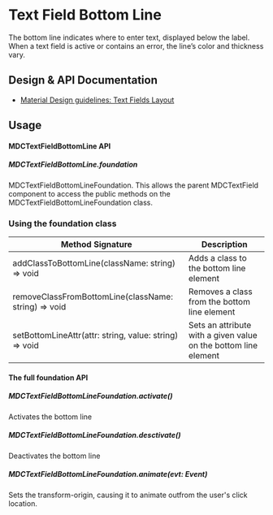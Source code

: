 <!--docs:
title: "Text Field Bottom Line"
layout: detail
section: components
path: /catalog/input-controls/text-fields/bottom-line
-->

# Text Field Bottom Line

The bottom line indicates where to enter text, displayed below the label. When a text field is active or contains an error, the line’s color and thickness vary.

## Design & API Documentation

<ul class="icon-list">
  <li class="icon-list-item icon-list-item--spec">
    <a href="https://material.io/guidelines/components/text-fields.html#text-fields-layout">Material Design guidelines: Text Fields Layout</a>
  </li>
</ul>


## Usage

#### MDCTextFieldBottomLine API

##### MDCTextFieldBottomLine.foundation

MDCTextFieldBottomLineFoundation. This allows the parent MDCTextField component to access the public methods on the MDCTextFieldBottomLineFoundation class.

### Using the foundation class


| Method Signature | Description |
| --- | --- |
| addClassToBottomLine(className: string) => void | Adds a class to the bottom line element |
| removeClassFromBottomLine(className: string) => void | Removes a class from the bottom line element |
| setBottomLineAttr(attr: string, value: string) => void | Sets an attribute with a given value on the bottom line element |

#### The full foundation API

##### MDCTextFieldBottomLineFoundation.activate()

Activates the bottom line

##### MDCTextFieldBottomLineFoundation.desctivate()

Deactivates the bottom line

##### MDCTextFieldBottomLineFoundation.animate(evt: Event)

Sets the transform-origin, causing it to animate outfrom the user's click location.
